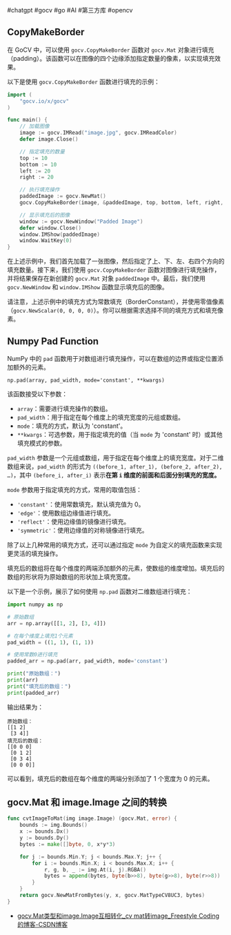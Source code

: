 #chatgpt #gocv #go #AI #第三方库 #opencv

## CopyMakeBorder

在 GoCV 中，可以使用 `gocv.CopyMakeBorder` 函数对 `gocv.Mat` 对象进行填充（padding）。该函数可以在图像的四个边缘添加指定数量的像素，以实现填充效果。

以下是使用 `gocv.CopyMakeBorder` 函数进行填充的示例：

```go
import (
	"gocv.io/x/gocv"
)

func main() {
	// 加载图像
	image := gocv.IMRead("image.jpg", gocv.IMReadColor)
	defer image.Close()

	// 指定填充的数量
	top := 10
	bottom := 10
	left := 20
	right := 20

	// 执行填充操作
	paddedImage := gocv.NewMat()
	gocv.CopyMakeBorder(image, &paddedImage, top, bottom, left, right, gocv.BorderConstant, gocv.NewScalar(0, 0, 0, 0))

	// 显示填充后的图像
	window := gocv.NewWindow("Padded Image")
	defer window.Close()
	window.IMShow(paddedImage)
	window.WaitKey(0)
}
```

在上述示例中，我们首先加载了一张图像，然后指定了上、下、左、右四个方向的填充数量。接下来，我们使用 `gocv.CopyMakeBorder` 函数对图像进行填充操作，并将结果保存在新创建的 `gocv.Mat` 对象 `paddedImage` 中。最后，我们使用 `gocv.NewWindow` 和 `window.IMShow` 函数显示填充后的图像。

请注意，上述示例中的填充方式为常数填充（BorderConstant），并使用零值像素（`gocv.NewScalar(0, 0, 0, 0)`）。你可以根据需求选择不同的填充方式和填充像素。

## Numpy Pad Function

NumPy 中的 `pad` 函数用于对数组进行填充操作，可以在数组的边界或指定位置添加额外的元素。

`np.pad(array, pad_width, mode='constant', **kwargs)`

该函数接受以下参数：

- `array`：需要进行填充操作的数组。
- `pad_width`：用于指定在每个维度上的填充宽度的元组或数组。
- `mode`：填充的方式，默认为 'constant'。
- `**kwargs`：可选参数，用于指定填充的值（当 `mode` 为 'constant' 时）或其他填充模式的参数。

`pad_width` 参数是一个元组或数组，用于指定在每个维度上的填充宽度。对于二维数组来说，`pad_width` 的形式为 `((before_1, after_1), (before_2, after_2), …)`，其中 `(before_i, after_i)` 表示**在第 `i` 维度的前面和后面分别填充的宽度。**

`mode` 参数用于指定填充的方式，常用的取值包括：

- `'constant'`：使用常数填充，默认填充值为 0。
- `'edge'`：使用数组边缘值进行填充。
- `'reflect'`：使用边缘值的镜像进行填充。
- `'symmetric'`：使用边缘值的对称镜像进行填充。

除了以上几种常用的填充方式，还可以通过指定 `mode` 为自定义的填充函数来实现更灵活的填充操作。

填充后的数组将在每个维度的两端添加额外的元素，使数组的维度增加。填充后的数组的形状将为原始数组的形状加上填充宽度。

以下是一个示例，展示了如何使用 `np.pad` 函数对二维数组进行填充：

```python
import numpy as np

# 原始数组
arr = np.array([[1, 2], [3, 4]])

# 在每个维度上填充1个元素
pad_width = ((1, 1), (1, 1))

# 使用常数0进行填充
padded_arr = np.pad(arr, pad_width, mode='constant')

print("原始数组：")
print(arr)
print("填充后的数组：")
print(padded_arr)
```

输出结果为：

```
原始数组：
[[1 2]
 [3 4]]
填充后的数组：
[[0 0 0]
 [0 1 2]
 [0 3 4]
 [0 0 0]]
```

可以看到，填充后的数组在每个维度的两端分别添加了 1 个宽度为 0 的元素。

## gocv.Mat 和 image.Image 之间的转换

```go
func cvtImageToMat(img image.Image) (gocv.Mat, error) {
	bounds := img.Bounds()
	x := bounds.Dx()
	y := bounds.Dy()
	bytes := make([]byte, 0, x*y*3)

	for j := bounds.Min.Y; j < bounds.Max.Y; j++ {
		for i := bounds.Min.X; i < bounds.Max.X; i++ {
			r, g, b, _ := img.At(i, j).RGBA()
			bytes = append(bytes, byte(b>>8), byte(g>>8), byte(r>>8))
		}
	}
	return gocv.NewMatFromBytes(y, x, gocv.MatTypeCV8UC3, bytes)
}
```

- [gocv.Mat类型和image.Image互相转化_cv mat转image_Freestyle Coding的博客-CSDN博客](https://blog.csdn.net/m0_55708805/article/details/116150660)
